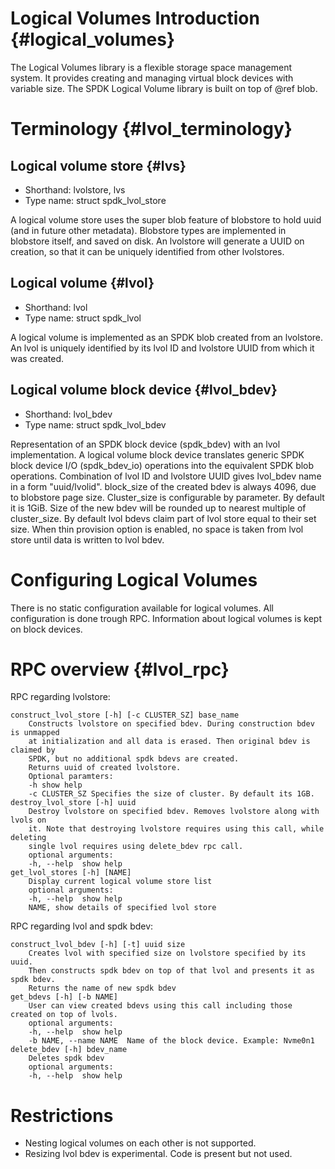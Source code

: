 # Logical Volumes Introduction {#logical_volumes}

The Logical Volumes library is a flexible storage space management system. It provides creating and managing virtual block devices with variable size. The SPDK Logical Volume library is built on top of @ref blob.

# Terminology {#lvol_terminology}

## Logical volume store {#lvs}

* Shorthand:  lvolstore, lvs
* Type name:  struct spdk_lvol_store

A logical volume store uses the super blob feature of blobstore to hold uuid (and in future other metadata). Blobstore types are implemented in blobstore itself, and saved on disk. An lvolstore will generate a UUID on creation, so that it can be uniquely identified from other lvolstores.

## Logical volume {#lvol}

* Shorthand: lvol
* Type name: struct spdk_lvol

A logical volume is implemented as an SPDK blob created from an lvolstore. An lvol is uniquely identified by its lvol ID and lvolstore UUID from which it was created.

## Logical volume block device {#lvol_bdev}

* Shorthand: lvol_bdev
* Type name: struct spdk_lvol_bdev

Representation of an SPDK block device (spdk_bdev) with an lvol implementation.
A logical volume block device translates generic SPDK block device I/O (spdk_bdev_io) operations into the equivalent SPDK blob operations. Combination of lvol ID and lvolstore UUID gives lvol_bdev name in a form "uuid/lvolid". block_size of the created bdev is always 4096, due to blobstore page size. Cluster_size is configurable by parameter. By default it is 1GiB.
Size of the new bdev will be rounded up to nearest multiple of cluster_size.
By default lvol bdevs claim part of lvol store equal to their set size. When thin provision option is enabled, no space is taken from lvol store until data is written to lvol bdev.

# Configuring Logical Volumes

There is no static configuration available for logical volumes. All configuration is done trough RPC. Information about logical volumes is kept on block devices.

# RPC overview {#lvol_rpc}

RPC regarding lvolstore:

```
construct_lvol_store [-h] [-c CLUSTER_SZ] base_name
    Constructs lvolstore on specified bdev. During construction bdev is unmapped
    at initialization and all data is erased. Then original bdev is claimed by
    SPDK, but no additional spdk bdevs are created.
    Returns uuid of created lvolstore.
    Optional paramters:
    -h show help
    -c CLUSTER_SZ Specifies the size of cluster. By default its 1GB.
destroy_lvol_store [-h] uuid
    Destroy lvolstore on specified bdev. Removes lvolstore along with lvols on
    it. Note that destroying lvolstore requires using this call, while deleting
    single lvol requires using delete_bdev rpc call.
    optional arguments:
    -h, --help  show help
get_lvol_stores [-h] [NAME]
    Display current logical volume store list
    optional arguments:
    -h, --help  show help
    NAME, show details of specified lvol store
```

RPC regarding lvol and spdk bdev:

```
construct_lvol_bdev [-h] [-t] uuid size
    Creates lvol with specified size on lvolstore specified by its uuid.
    Then constructs spdk bdev on top of that lvol and presents it as spdk bdev.
    Returns the name of new spdk bdev
get_bdevs [-h] [-b NAME]
    User can view created bdevs using this call including those created on top of lvols.
    optional arguments:
    -h, --help  show help
    -b NAME, --name NAME  Name of the block device. Example: Nvme0n1
delete_bdev [-h] bdev_name
    Deletes spdk bdev
    optional arguments:
    -h, --help  show help
```

# Restrictions

- Nesting logical volumes on each other is not supported.
- Resizing lvol bdev is experimental. Code is present but not used.
